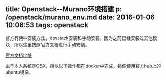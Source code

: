 title: Openstack--Murano环境搭建
p: /openstack/murano_env.md
date: 2016-01-06 10:06:53
tags: openstack
---

官方有两种安装方法，devstack安装和手动安装。因为之前已经安装过其他模块，所以这里按照官方文档进行手动安装。

[官方文档地址](http://murano.readthedocs.org/en/latest/install/manual.html)

由于本人系统是OSX，所以以下操作都在docker中完成，镜像使用官方hub上的ubuntu镜像。

